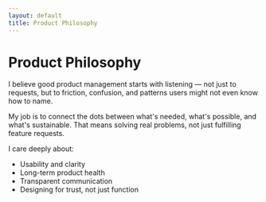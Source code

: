 ```yaml
---
layout: default
title: Product Philosophy
---
```


# Product Philosophy

I believe good product management starts with listening — not just to requests, but to friction, confusion, and patterns users might not even know how to name.

My job is to connect the dots between what's needed, what's possible, and what's sustainable. That means solving real problems, not just fulfilling feature requests.

I care deeply about:
- Usability and clarity
- Long-term product health
- Transparent communication
- Designing for trust, not just function
